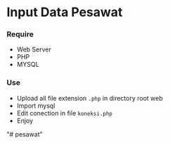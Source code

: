# Input Data Pesawat

### Require
* Web Server
* PHP
* MYSQL

### Use
* Upload all file extension `.php` in directory root web
* Import mysql
* Edit conection in file `koneksi.php`
* Enjoy

"# pesawat" 
